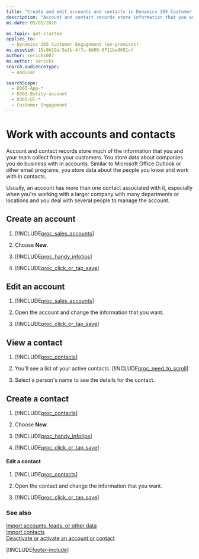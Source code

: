 ```yaml
---
title: "Create and edit accounts and contacts in Dynamics 365 Customer Engagement (on-premises)"
description: "Account and contact records store information that you and your team collect from your customers. Learn how to create, view, and edit contacts and accounts."
ms.date: 05/05/2020

ms.topic: get-started
applies_to: 
  - Dynamics 365 Customer Engagement (on-premises)
ms.assetid: 15c8b19a-5e1b-4f7c-8d00-0711be8691cf
author: sericks007
ms.author: sericks
search.audienceType: 
  - enduser

searchScope:
  - D365-App-*
  - D365-Entity-account
  - D365-UI-*
  - Customer Engagement
---
```

# Work with accounts and contacts 

Account and contact records store much of the information that you and your team collect from your customers.
You store data about companies you do business with in accounts. Similar to Microsoft Office Outlook or other email programs, you store data about the people you know and work with in contacts.

Usually, an account has more than one contact associated with it, especially when you're working with a larger company with many departments or locations and you deal with several people to manage the account.
 
## Create an account  
  
1. [!INCLUDE[proc_sales_accounts](../includes/proc-sales-accounts.md)]  
  
2. Choose **New**.  
  
3. [!INCLUDE[proc_handy_infotips](../includes/proc-handy-infotips.md)]  
  
4. [!INCLUDE[proc_click_or_tap_save](../includes/proc-click-or-tap-save.md)]  
  
## Edit an account  
  
1. [!INCLUDE[proc_sales_accounts](../includes/proc-sales-accounts.md)]  
  
2. Open the account and change the information that you want.  
  
3. [!INCLUDE[proc_click_or_tap_save](../includes/proc-click-or-tap-save.md)]   
  
## View a contact  
  
1. [!INCLUDE[proc_contacts](../includes/proc-contacts.md)]  
  
2. You'll see a list of your active contacts. [!INCLUDE[proc_need_to_scroll](../includes/proc-need-to-scroll.md)]  
  
3. Select a person's name to see the details for the contact.  
  
## Create a contact  
  
1. [!INCLUDE[proc_contacts](../includes/proc-contacts.md)]  
  
2. Choose **New**.  
  
3. [!INCLUDE[proc_handy_infotips](../includes/proc-handy-infotips.md)]  
  
4. [!INCLUDE[proc_click_or_tap_save](../includes/proc-click-or-tap-save.md)]  
  
#### Edit a contact  
  
1. [!INCLUDE[proc_contacts](../includes/proc-contacts.md)]  
  
2. Open the contact and change the information that you want.  
  
3. [!INCLUDE[proc_click_or_tap_save](../includes/proc-click-or-tap-save.md)]  

### See also  
 [Import accounts, leads, or other data](../basics/import-accounts-leads-other-data.md)   
 [Import contacts](../basics/import-contacts.md)    
 [Deactivate or activate an account or contact](../basics/deactivate-activate-account-contact.md)   



[!INCLUDE[footer-include](../../../includes/footer-banner.md)]
